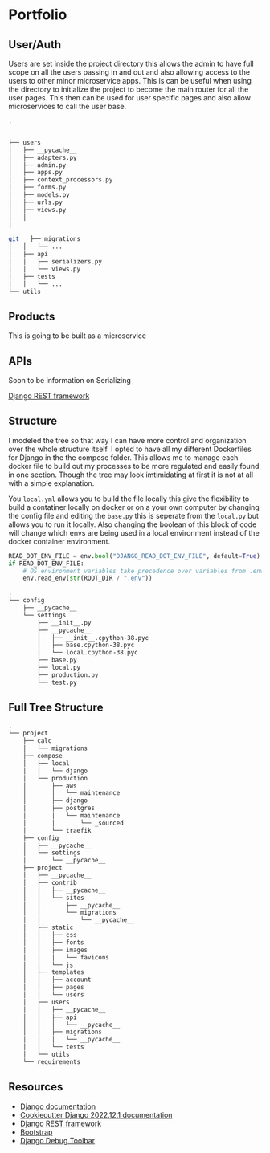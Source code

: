 # Portfolio

## User/Auth

Users are set inside the project directory this allows the admin to have full scope on all the users passing in and out and also allowing access to the users to other minor microservice apps. This is can be useful when using the directory to initialize the project to become the main router for all the user pages. This then can be used for user specific pages and also allow microservices to call the user base.




```bash
.


├── users
│   ├── __pycache__
│   ├── adapters.py
│   ├── admin.py
│   ├── apps.py
│   ├── context_processors.py
│   ├── forms.py
│   ├── models.py
│   ├── urls.py
│   ├── views.py
│   │   
│

git   ├── migrations
│   │   └── ...
│   ├── api
│   │   ├── serializers.py
│   │   └── views.py
│   ├── tests
│   │   └── ...
└── utils


```

## Products

This is going to be built as a microservice

## APIs

Soon to be information on Serializing

[Django REST framework](https://www.django-rest-framework.org/)

## Structure

I modeled the tree so that way I can have more control and organization over the whole structure itself. I opted to have all my different Dockerfiles for Django in the the compose folder. This allows me to manage each docker file to build out my processes to be more regulated and easily found in one section. Though the tree may look imtimidating at first it is not at all with a simple explanation.

You `local.yml` allows you to build the file locally this give the flexibility to build a contatiner locally on docker or on a your own computer by changing the config file and editing the `base.py` this is seperate from the `local.py` but allows you to run it locally. Also changing the boolean of this block of code will change which envs are being used in a local environment instead of the docker container environment.

```python
READ_DOT_ENV_FILE = env.bool("DJANGO_READ_DOT_ENV_FILE", default=True)
if READ_DOT_ENV_FILE:
    # OS environment variables take precedence over variables from .env
    env.read_env(str(ROOT_DIR / ".env"))
```

```bash
.
└── config
    ├── __pycache__
    └── settings
        ├── __init__.py
        ├── __pycache__
        │   ├── __init__.cpython-38.pyc
        │   ├── base.cpython-38.pyc
        │   └── local.cpython-38.pyc
        ├── base.py
        ├── local.py
        ├── production.py
        └── test.py
```

## Full Tree Structure

```bash
.
└── project
    ├── calc
    │   └── migrations
    ├── compose
    │   ├── local
    │   │   └── django
    │   └── production
    │       ├── aws
    │       │   └── maintenance
    │       ├── django
    │       ├── postgres
    │       │   └── maintenance
    │       │       └── _sourced
    │       └── traefik
    ├── config
    │   ├── __pycache__
    │   └── settings
    │       └── __pycache__
    ├── project
    │   ├── __pycache__
    │   ├── contrib
    │   │   ├── __pycache__
    │   │   └── sites
    │   │       ├── __pycache__
    │   │       └── migrations
    │   │           └── __pycache__
    │   ├── static
    │   │   ├── css
    │   │   ├── fonts
    │   │   ├── images
    │   │   │   └── favicons
    │   │   └── js
    │   ├── templates
    │   │   ├── account
    │   │   ├── pages
    │   │   └── users
    │   ├── users
    │   │   ├── __pycache__
    │   │   ├── api
    │   │   │   └── __pycache__
    │   │   ├── migrations
    │   │   │   └── __pycache__
    │   │   └── tests
    │   └── utils
    └── requirements

```

## Resources

- [Django documentation](https://docs.djangoproject.com/en/4.0/#the-model-layer)
- [Cookiecutter Django 2022.12.1 documentation](https://cookiecutter-django.readthedocs.io/en/latest/)
- [Django REST framework](https://www.django-rest-framework.org/)
- [Bootstrap](https://getbootstrap.com/)
- [Django Debug Toolbar](https://django-debug-toolbar.readthedocs.io/en/1.8/)

